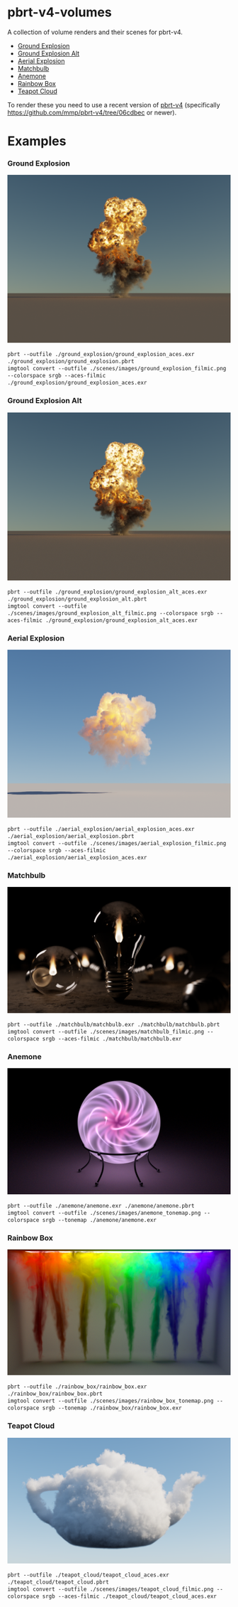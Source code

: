 # pbrt-v4-volumes
A collection of volume renders and their scenes for pbrt-v4.
* [Ground Explosion](./READEME.md#ground_explosion)
* [Ground Explosion Alt](./READEME.md#ground_explosion_alt)
* [Aerial Explosion](./READEME.md#aerial_explosion)
* [Matchbulb](./README.md#matchbulb)
* [Anemone](./README.md#anemone)
* [Rainbow Box](./README.md#rainbow_box)
* [Teapot Cloud](./README.md#teapot_cloud)

To render these you need to use a recent version of [pbrt-v4](https://github.com/mmp/pbrt-v4) (specifically https://github.com/mmp/pbrt-v4/tree/06cdbec or newer).

# Examples

### Ground Explosion
![./scenes/images/ground_explosion_filmic.png](/scenes/images/ground_explosion_filmic.png)
```
pbrt --outfile ./ground_explosion/ground_explosion_aces.exr ./ground_explosion/ground_explosion.pbrt
imgtool convert --outfile ./scenes/images/ground_explosion_filmic.png --colorspace srgb --aces-filmic ./ground_explosion/ground_explosion_aces.exr
```

### Ground Explosion Alt
![./scenes/images/ground_explosion_alt_filmic.png](/scenes/images/ground_explosion_alt_filmic.png)
```
pbrt --outfile ./ground_explosion/ground_explosion_alt_aces.exr ./ground_explosion/ground_explosion_alt.pbrt
imgtool convert --outfile ./scenes/images/ground_explosion_alt_filmic.png --colorspace srgb --aces-filmic ./ground_explosion/ground_explosion_alt_aces.exr
```

### Aerial Explosion
![./scenes/images/aerial_explosion_filmic.png](/scenes/images/aerial_explosion_filmic.png)
```
pbrt --outfile ./aerial_explosion/aerial_explosion_aces.exr ./aerial_explosion/aerial_explosion.pbrt
imgtool convert --outfile ./scenes/images/aerial_explosion_filmic.png --colorspace srgb --aces-filmic ./aerial_explosion/aerial_explosion_aces.exr
```

### Matchbulb
![./scenes/images/matchbulb_filmic.png](/scenes/images/matchbulb_filmic.png)
```
pbrt --outfile ./matchbulb/matchbulb.exr ./matchbulb/matchbulb.pbrt
imgtool convert --outfile ./scenes/images/matchbulb_filmic.png --colorspace srgb --aces-filmic ./matchbulb/matchbulb.exr
```

### Anemone
![./scenes/images/anemone_tonemap.png](/scenes/images/anemone_tonemap.png)
```
pbrt --outfile ./anemone/anemone.exr ./anemone/anemone.pbrt
imgtool convert --outfile ./scenes/images/anemone_tonemap.png --colorspace srgb --tonemap ./anemone/anemone.exr
```

### Rainbow Box
![./scenes/images/rainbow_box_tonemap.png](/scenes/images/rainbow_box_tonemap.png)
```
pbrt --outfile ./rainbow_box/rainbow_box.exr ./rainbow_box/rainbow_box.pbrt
imgtool convert --outfile ./scenes/images/rainbow_box_tonemap.png --colorspace srgb --tonemap ./rainbow_box/rainbow_box.exr
```

### Teapot Cloud
![./scenes/images/teapot_cloud_filmic.png](/scenes/images/teapot_cloud_filmic.png)
```
pbrt --outfile ./teapot_cloud/teapot_cloud_aces.exr ./teapot_cloud/teapot_cloud.pbrt
imgtool convert --outfile ./scenes/images/teapot_cloud_filmic.png --colorspace srgb --aces-filmic ./teapot_cloud/teapot_cloud_aces.exr
```
